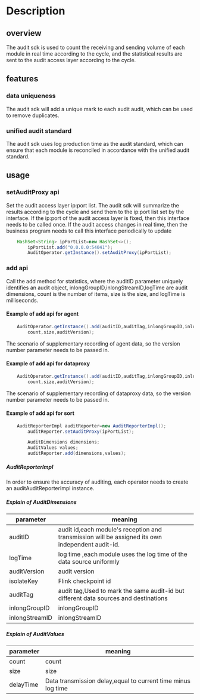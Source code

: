 # Description

## overview

The audit sdk is used to count the receiving and sending volume of each module in real time according to the cycle,
and the statistical results are sent to the audit access layer according to the cycle.

## features

### data uniqueness

The audit sdk will add a unique mark to each audit audit, which can be used to remove duplicates.

### unified audit standard

The audit sdk uses log production time as the audit standard,
which can ensure that each module is reconciled in accordance with the unified audit standard.

## usage

### setAuditProxy api

Set the audit access layer ip:port list. The audit sdk will summarize the results according to the cycle
and send them to the ip:port list set by the interface.
If the ip:port of the audit access layer is fixed, then this interface needs to be called once.
If the audit access changes in real time, then the business program needs to call this interface periodically to update

```java
    HashSet<String> ipPortList=new HashSet<>();
        ipPortList.add("0.0.0.0:54041");
        AuditOperator.getInstance().setAuditProxy(ipPortList);
```

### add api

Call the add method for statistics, where the auditID parameter uniquely identifies an audit object,
inlongGroupID,inlongStreamID,logTime are audit dimensions, count is the number of items, size is the size, and logTime
is milliseconds.

#### Example of add api for agent

```java
    AuditOperator.getInstance().add(auditID,auditTag,inlongGroupID,inlongStreamID,logTime,
        count,size,auditVersion);
```

The scenario of supplementary recording of agent data, so the version number parameter needs to be passed in.

#### Example of add api for dataproxy

```java
    AuditOperator.getInstance().add(auditID,auditTag,inlongGroupID,inlongStreamID,logTime,
        count,size,auditVersion);
```

The scenario of supplementary recording of dataproxy data, so the version number parameter needs to be passed in.

#### Example of add api for sort

```java
    AuditReporterImpl auditReporter=new AuditReporterImpl();
        auditReporter.setAuditProxy(ipPortList);

        AuditDimensions dimensions;
        AuditValues values;
        auditReporter.add(dimensions,values);
```

##### AuditReporterImpl

In order to ensure the accuracy of auditing, each operator needs to create an auditAuditReporterImpl instance.

##### Explain of AuditDimensions

| parameter      | meaning                                                                                          |
|----------------|--------------------------------------------------------------------------------------------------|
| auditID        | audit id,each module's reception and transmission will be assigned its own independent audit-id. |   
| logTime        | log time ,each module uses the log time of the data source uniformly                             |     
| auditVersion   | audit version                                                                                    |     
| isolateKey     | Flink checkpoint id                                                                              |
| auditTag       | audit tag,Used to mark the same audit-id but different data sources and destinations             |     
| inlongGroupID  | inlongGroupID                                                                                    |
| inlongStreamID | inlongStreamID                                                                                   | 

##### Explain of AuditValues

| parameter       | meaning       |
|----------|----------|
| count  | count  |   
| size | size   |     
| delayTime     | Data transmission delay,equal to current time minus log time |